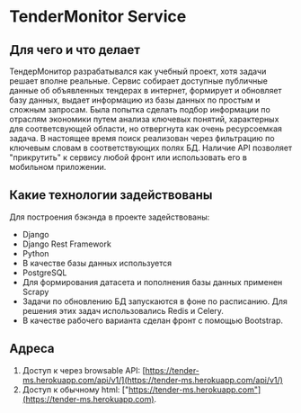 # TenderMonitor Service
## Для чего и что делает
ТендерМонитор разрабатывался как учебный проект, хотя задачи решает вполне реальные. 
Сервис собирает доступные публичные данные об объявленных тендерах в интернет, 
формирует и обновляет базу данных, выдает информацию из базы данных по простым и сложным запросам. 
Была попытка сделать подбор информации по отраслям экономики путем анализа ключевых понятий, характерных для соответсвующей области, 
но отвергнута как очень ресурсоемкая задача. 
В настоящее время  поиск реализован через фильтрацию по ключевым словам в соответствующих полях БД.
Наличие API позволяет "прикрутить" к сервису любой фронт или использовать его в мобильном приложении.

## Какие технологии задействованы
Для построения бэкэнда в проекте задействованы: 
* Django 
* Django Rest Framework 
* Python 
* В качестве базы данных используется
* PostgreSQL 
* Для формирования датасета и пополнения базы данных применен Scrapy 
* Задачи по обновлению БД запускаются в фоне по расписанию. Для решения этих задач использовались Redis и Celery.
* В качестве рабочего варианта сделан фронт с помощью Bootstrap.

## Адреса
1. Доступ к через browsable API: [https://tender-ms.herokuapp.com/api/v1/](https://tender-ms.herokuapp.com/api/v1/)
2. Доступ к обычному html: ["https://tender-ms.herokuapp.com"](https://tender-ms.herokuapp.com).
